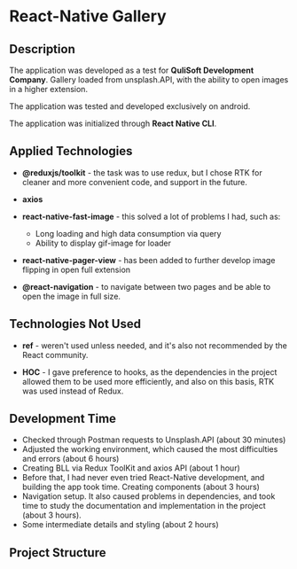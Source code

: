 # React-Native Gallery

## Description

<p>The application was developed as a test for <b>QuliSoft Development Company</b>.
Gallery loaded from unsplash.API, with the ability to open images in a higher extension.</p>

<p>The application was tested and developed exclusively on android.</p>

<p>The application was initialized through <b>React Native CLI</b>.</p>

## Applied Technologies

<p>

- <b>@reduxjs/toolkit</b> - the task was to use redux, but I chose RTK for cleaner and more convenient code, and support in the future.
- <b>axios</b>
- <b>react-native-fast-image</b> - this solved a lot of problems I had, such as:

  - Long loading and high data consumption via query
  - Ability to display gif-image for loader

- <b>react-native-pager-view</b> - has been added to further develop image flipping in open full extension

- <b>@react-navigation</b> - to navigate between two pages and be able to open the image in full size.
</p>

## Technologies Not Used

<p>

- <b>ref</b> - weren't used unless needed, and it's also not recommended by the React community.

- <b>HOC</b> - I gave preference to hooks, as the dependencies in the project allowed them to be used more efficiently, and also on this basis, RTK was used instead of Redux.

</p>

## Development Time

<p>

- Checked through Postman requests to Unsplash.API (about 30 minutes)
- Adjusted the working environment, which caused the most difficulties and errors (about 6 hours)
- Creating BLL via Redux ToolKit and axios API (about 1 hour)
- Before that, I had never even tried React-Native development, and building the app took time.
Creating components (about 3 hours)
- Navigation setup. It also caused problems in dependencies, and took time to study the documentation and implementation in the project (about 3 hours).
- Some intermediate details and styling (about 2 hours)

</p>

## Project Structure
